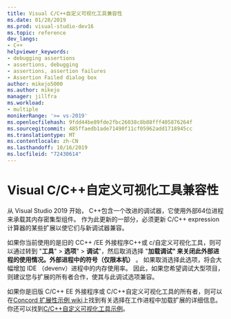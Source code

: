 ```yaml
---
title: Visual C/C++自定义可视化工具兼容性
ms.date: 01/28/2019
ms.prod: visual-studio-dev16
ms.topic: reference
dev_langs:
- C++
helpviewer_keywords:
- debugging assertions
- assertions, debugging
- assertions, assertion failures
- Assertion Failed dialog box
author: mikejo5000
ms.author: mikejo
manager: jillfra
ms.workload:
- multiple
monikerRange: '>= vs-2019'
ms.openlocfilehash: 9fdd44be89fde2fbc26038c8b88fff405876264f
ms.sourcegitcommit: 485ffaedb1ade71490f11cf05962add1718945cc
ms.translationtype: MT
ms.contentlocale: zh-CN
ms.lasthandoff: 10/16/2019
ms.locfileid: "72430614"
---
```

# <a name="visual-cc-custom-visualizer-compatibility"></a>Visual C/C++自定义可视化工具兼容性

从 Visual Studio 2019 开始， C++包含一个改进的调试器，它使用外部64位进程来承载其内存密集型组件。 作为此更新的一部分，必须更新 C/C++ expression 计算器的某些扩展以使它们与新调试器兼容。

如果你当前使用的是旧的 CC++ /EE 外接程序C++或 c/自定义可视化工具，则可以通过转到 "**工具**"  > **选项**" > **调试**"，然后取消选择 "**加载调试" 来关闭此外部进程的使用情况。外部进程中的符号（仅限本机）** 。 如果取消选择此选项，将会大幅增加 IDE （devenv）进程中的内存使用率。 因此，如果您希望调试大型项目，则建议您与扩展的所有者合作，使其与此调试选项兼容。

如果你是旧版 C/C++ EE 外接程序或 C/C++自定义可视化工具的所有者，则可以在[Concord 扩展性示例 wiki](https://github.com/Microsoft/ConcordExtensibilitySamples/wiki/Worker-Process-Remoting)上找到有关选择在工作进程中加载扩展的详细信息。 你还可以找到[C/C++自定义可视化工具示例](https://github.com/Microsoft/ConcordExtensibilitySamples/tree/master/CppCustomVisualizer)。